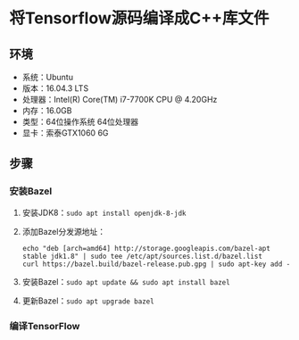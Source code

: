 # 将Tensorflow源码编译成C++库文件

## 环境

- 系统：Ubuntu
- 版本：16.04.3 LTS
- 处理器：Intel(R) Core(TM) i7-7700K CPU @ 4.20GHz
- 内存：16.0GB
- 类型：64位操作系统 64位处理器
- 显卡：索泰GTX1060 6G

## 步骤

### 安装Bazel

1. 安装JDK8：`sudo apt install openjdk-8-jdk`

2. 添加Bazel分发源地址：

   ```console
   echo "deb [arch=amd64] http://storage.googleapis.com/bazel-apt stable jdk1.8" | sudo tee /etc/apt/sources.list.d/bazel.list
   curl https://bazel.build/bazel-release.pub.gpg | sudo apt-key add -
   ```

3. 安装Bazel：`sudo apt update && sudo apt install bazel`

4. 更新Bazel：`sudo apt upgrade bazel`

### 编译TensorFlow

